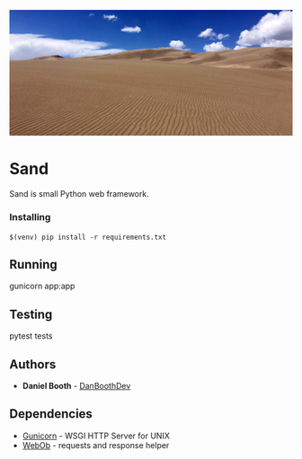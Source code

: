 ![Image of Sand](docs/sand.jpg)

# Sand

Sand is small Python web framework.

### Installing
```
$(venv) pip install -r requirements.txt
```

## Running
gunicorn app:app

## Testing
pytest tests

## Authors

* **Daniel Booth** - [DanBoothDev](https://github.com/DanBoothDev)


## Dependencies
- [Gunicorn](https://pypi.org/project/gunicorn/) - WSGI HTTP Server for UNIX
- [WebOb](https://pypi.org/project/WebOb/) - requests and response helper
